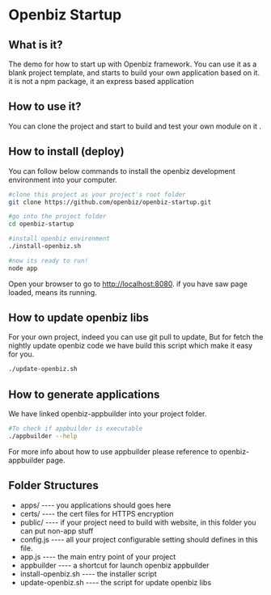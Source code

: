 Openbiz Startup
===============

What is it?
--------------------
The demo for how to start up with Openbiz framework. 
You can use it as a blank project template, and starts to build your own application based on it.
it is not a npm package, it an express based application

How to use it?
----------------------
You can clone the project and start to build and test your own module on it .

How to install (deploy)
-------------------------
You can follow below commands to install the openbiz development environment into your computer.
```sh
#clone this project as your project's root folder
git clone https://github.com/openbiz/openbiz-startup.git

#go into the project folder
cd openbiz-startup

#install openbiz environment
./install-openbiz.sh

#now its ready to run!
node app
```

Open your browser to go to [http://localhost:8080](http://localhost:8080).
if you have saw page loaded, means its running.

How to update openbiz libs
---------------------------
For your own project, indeed you can use git pull to update, 
But for fetch the nightly update openbiz code we have build this script which make it easy for you.
```sh
./update-openbiz.sh
```

How to generate applications
-----------------------------
We have linked openbiz-appbuilder into your project folder.
```sh
#To check if appbuilder is executable
./appbuilder --help
```
For more info about how to use appbuilder please reference to openbiz-appbuilder page.

Folder Structures
-----------------------------
- apps/ 		---- you applications should goes here
- certs/ 		---- the cert files for HTTPS encryption
- public/ 		---- if your project need to build with website, in this folder you can put non-app stuff
- config.js 	---- all your project configurable setting should defines in this file.
- app.js 		---- the main entry point of your project
- appbuilder 	---- a shortcut for launch openbiz appbuilder
- install-openbiz.sh 	---- the installer script
- update-openbiz.sh 	---- the script for update openbiz libs
